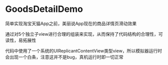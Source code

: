# GoodsDetailDemo
简单实现淘宝天猫App之前，美丽说App现在的商品详情页滑动效果

通过对5个独立子view进行合理的组装来实现，从而保持了代码结构的合理性，可读性，易拓展性

代码中使用了一个系统的UIReplicantContentView类型view，所以模拟器运行时会出现一个白条，注意这并不是bug，真机运行时即一切正常
